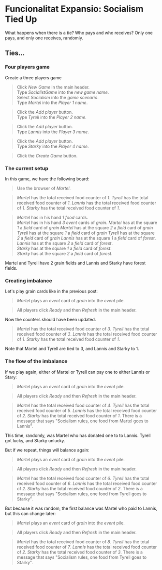 # Funcionalitat Expansio: Socialism Tied Up

What happens when there is a tie? 
Who pays and who receives?
Only one pays, and only one receives, randomly.

## Ties...

### Four players game

Create a three players game

 > Click _New Game_ in the main header.  
 > Type _SocialistGame_ into the _new game name_.    
 > Select _Socialism_ into the _game scenario_.  
 > Type _Martel_ into the _Player 1 name_.
 <!-- MOCK take _field_ as _grain_ -->
 <!-- MOCK take _field_ as _grain_ -->
 <!-- MOCK take _event_ as _grain_ -->
 <!-- MOCK take _event_ as _grain_ -->
 <!-- MOCK take _event_ as _grain_ -->
 > Click the _Add player_ button.  
 > Type _Tyrell_ into the _Player 2 name_.
 <!-- MOCK take _field_ as _grain_ -->
 <!-- MOCK take _field_ as _grain_ -->
 > Click the _Add player_ button.  
 > Type _Lannis_ into the _Player 3 name_.
 <!-- MOCK take _field_ as _forest_ -->
 <!-- MOCK take _field_ as _forest_ -->
 > Click the _Add player_ button.  
 > Type _Starky_ into the _Player 4 name_.
 <!-- MOCK take _field_ as _forest_ -->
 <!-- MOCK take _field_ as _forest_ -->
 > Click the _Create Game_ button.
 <!-- SNAPSHOT status=200 -->

### The current setup

In this game, we have the following board:

 > Use the browser of _Martel_.
 <!-- SNAPSHOT status=200 -->
 > _Martel_ has the total received food counter of _1_.
 > _Tyrell_ has the total received food counter of _1_.
 > _Lannis_ has the total received food counter of _1_.
 > _Starky_ has the total received food counter of _1_.

 > _Martel_ has in his hand _1_ _food_ cards.  
 > _Martel_ has in his hand _3_ _event_ cards of _grain_.
 > _Martel_ has at the square _1_ a _field_ card of _grain_
 > _Martel_ has at the square _2_ a _field_ card of _grain_
 > _Tyrell_ has at the square _1_ a _field_ card of _grain_
 > _Tyrell_ has at the square _2_ a _field_ card of _grain_
 > _Lannis_ has at the square _1_ a _field_ card of _forest_.  
 > _Lannis_ has at the square _2_ a _field_ card of _forest_.  
 > _Starky_ has at the square _1_ a _field_ card of _forest_.  
 > _Starky_ has at the square _2_ a _field_ card of _forest_.  

Martel and Tyrell have 2 grain fields and 
Lannis and Starky have forest fields.

### Creating imbalance

Let's play grain cards like in the previous post:

 > _Martel_ plays an _event_ card of _grain_ into the _event_ pile.
 <!-- MOCK take _event_ as _grain_ -->
 > All players click _Ready_ and then _Refresh_ in the main header.
 <!-- SNAPSHOT status=200 --> 

Now the counters should have been updated.

 > _Martel_ has the total received food counter of _3_.
 > _Tyrell_ has the total received food counter of _3_.
 > _Lannis_ has the total received food counter of _1_.
 > _Starky_ has the total received food counter of _1_.

Note that Martel and Tyrell are tied to 3, and Lannis and Starky to 1.

### The flow of the imbalance

If we play again, either of Martel or Tyrell can pay one to either Lannis or Stary:

 > _Martel_ plays an _event_ card of _grain_ into the _event_ pile.
 <!-- MOCK take _event_ as _grain_ -->
 <!-- MOCK choose player _Martel_ -->
 <!-- MOCK choose player _Lannis_ -->
 > All players click _Ready_ and then _Refresh_ in the main header.
 <!-- SNAPSHOT status=200 --> 
 > _Martel_ has the total received food counter of _4_.
 > _Tyrell_ has the total received food counter of _5_.
 > _Lannis_ has the total received food counter of _2_.
 > _Starky_ has the total received food counter of _1_.
 > There is a message that says "Socialism rules, one food from Martel goes to Lannis".

This time, randomly, was Martel who has donated one to to Lannis.
Tyrell got lucky, and Starky unlucky.

But if we repeat, things will balance again:

 > _Martel_ plays an _event_ card of _grain_ into the _event_ pile.
 <!-- MOCK take _event_ as _grain_ -->
 > All players click _Ready_ and then _Refresh_ in the main header.
 <!-- SNAPSHOT status=200 --> 
 > _Martel_ has the total received food counter of _6_.
 > _Tyrell_ has the total received food counter of _6_.
 > _Lannis_ has the total received food counter of _2_.
 > _Starky_ has the total received food counter of _2_.
 > There is a message that says "Socialism rules, one food from Tyrell goes to Starky".

But because it was random, the first balance was Martel who paid
to Lannis, but this can change later:

 > _Martel_ plays an _event_ card of _grain_ into the _event_ pile.
 <!-- MOCK take _event_ as _grain_ -->
 <!-- MOCK choose player _Tyrell_ -->
 <!-- MOCK choose player _Starky_ -->
 > All players click _Ready_ and then _Refresh_ in the main header.
 <!-- SNAPSHOT status=200 --> 
 > _Martel_ has the total received food counter of _8_.
 > _Tyrell_ has the total received food counter of _7_.
 > _Lannis_ has the total received food counter of _2_.
 > _Starky_ has the total received food counter of _3_.
 > There is a message that says "Socialism rules, one food from Tyrell goes to Starky".

